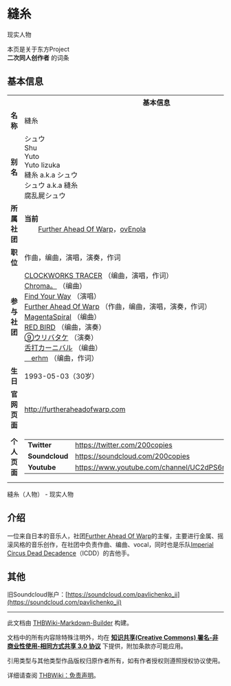 # 縫糸

<!-- source html: G:\repos\THBWiki-Markdown-Builder\THBWikiMarkdown\Temp\main\b\bd\ns0%3A%E7%B8%AB%E7%B3%B8.html -->

现实人物

本页是关于东方Project  
 **二次同人创作者** 的词条

## 基本信息

<table><tbody><tr><th colspan="3">基本信息</th></tr><tr><td class="label"><b>名称</b></td><td> 縫糸 </td></tr><tr><td class="label"><b>别名</b></td><td>シュウ<br>Shu<br>Yuto<br>Yuto Iizuka<br>縫糸 a.k.a シュウ<br>シュウ a.k.a 縫糸<br>腐乱屍シュウ</td></tr><tr><td class="label"><b>所属社团</b></td><td><b>当前</b><div style="margin-left:2em;"><a href="./Further_Ahead_Of_Warp.md" title="Further Ahead Of Warp">Further Ahead Of Warp</a>，<a rel="nofollow" class="external text" href="https://twitter.com/otuyenola">ovEnola</a></div></td></tr><tr><td class="label"><b>职位</b></td><td>作曲，编曲，演唱，演奏，作词</td></tr><tr><td class="label"><b>参与社团</b></td><td><a href="./CLOCKWORKS_TRACER.md" title="CLOCKWORKS TRACER">CLOCKWORKS TRACER</a> （编曲，演唱，作词）<br><a href="./Chroma。.md" title="Chroma。">Chroma。</a> （编曲）<br><a href="./Find_Your_Way.md" title="Find Your Way">Find Your Way</a> （演唱）<br><a href="./Further_Ahead_Of_Warp.md" title="Further Ahead Of Warp">Further Ahead Of Warp</a> （作曲，编曲，演唱，演奏，作词）<br><a href="./MagentaSpiral.md" title="MagentaSpiral">MagentaSpiral</a> （编曲）<br><a href="./RED_BIRD.md" title="RED BIRD">RED BIRD</a> （编曲，演奏）<br><a href="./⑨ウリバタケ.md" title="⑨ウリバタケ">⑨ウリバタケ</a> （演奏）<br><a href="./舌打カーニバル.md" title="舌打カーニバル">舌打カーニバル</a> （编曲）<br><a href="./＿erhm.md" title="＿erhm">＿erhm</a> （编曲，作词）</td></tr><tr><td class="label"><b>生日</b></td><td>1993-05-03（30岁）</td></tr><tr><td class="label"><b>官网页面</b></td><td><a rel="nofollow" class="external free" href="http://furtheraheadofwarp.com">http://furtheraheadofwarp.com</a></td></tr><tr><td class="label"><b>个人页面</b></td><td><table border="0" cellspacing="0" cellpadding="0"><tbody><tr><td><b>Twitter</b></td><td><a rel="nofollow" class="external free" href="https://twitter.com/200copies">https://twitter.com/200copies</a></td></tr><tr><td><b>Soundcloud</b></td><td><a rel="nofollow" class="external free" href="https://soundcloud.com/200copies">https://soundcloud.com/200copies</a></td></tr><tr><td><b>Youtube</b></td><td><a rel="nofollow" class="external free" href="https://www.youtube.com/channel/UC2dPS6mRCstbNQJ8aZ0zQUw">https://www.youtube.com/channel/UC2dPS6mRCstbNQJ8aZ0zQUw</a></td></tr></tbody></table></td></tr></tbody></table>

縫糸（人物） - 现实人物

## 介绍
  
一位来自日本的音乐人，社团[Further Ahead Of Warp](./Further_Ahead_Of_Warp.md)的主催，主要进行金属、摇滚风格的音乐创作，在社团中负责作曲、编曲、vocal，同时也是乐队[Imperial Circus Dead Decadence](https://icddecadence.com)（ICDD）的吉他手。
  


## 其他
  
旧Soundcloud账户：[https://soundcloud.com/pavlichenko_ii](https://soundcloud.com/pavlichenko_ii)
  





---

此文档由 [THBWiki-Markdown-Builder](https://github.com/Delsin-Yu/THBWiki-Markdown-Builder) 构建。

文档中的所有内容除特殊注明外，均在 [**知识共享(Creative Commons) 署名-非商业性使用-相同方式共享 3.0 协议**](https://creativecommons.org/licenses/by-sa/3.0/deed.zh-hans) 下提供，附加条款亦可能应用。

引用类型与其他类型作品版权归原作者所有，如有作者授权则遵照授权协议使用。

详细请查阅 [THBWiki：免责声明](https://thbwiki.cc/THBWiki:%E5%85%8D%E8%B4%A3%E5%A3%B0%E6%98%8E)。

